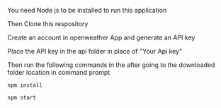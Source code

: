 You need Node js to be installed to run this application

Then Clone this respository

Create an account in openweather App and generate an API key

Place the API key in the api folder in place of "Your Api key"

Then run the following commands in the after going to the downloaded folder location in command prompt

```
npm install

npm start

```
